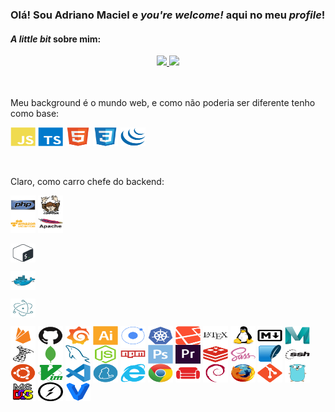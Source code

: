 ### Olá! Sou Adriano Maciel e _you're welcome!_ aqui no meu _profile_!

#### _A little bit_ sobre mim:

<div align="center">
  <a href="https://github.com/adrianowead">
  <img height="180em" src="https://github-readme-stats.vercel.app/api?username=adrianowead&show_icons=true&theme=dracula&include_all_commits=true&count_private=true"/>
  <img height="180em" src="https://github-readme-stats.vercel.app/api/top-langs/?username=adrianowead&layout=compact&langs_count=7&theme=dracula"/>
  </a>
</div>

<br><br>
Meu background é o mundo web, e como não poderia ser diferente tenho como base:
<br>
<div style="display: inline_block">
    <a href="https://github.com/adrianowead"><img align="center" alt="Adriano-Js" height="30" width="40" src="https://raw.githubusercontent.com/devicons/devicon/master/icons/javascript/javascript-plain.svg"></a>
    <a href="https://github.com/adrianowead"><img align="center" alt="Adriano-Ts" height="30" width="40" src="https://raw.githubusercontent.com/devicons/devicon/master/icons/typescript/typescript-plain.svg"></a>
    <a href="https://github.com/adrianowead"><img align="center" alt="Adriano-HTML" height="30" width="40" src="https://raw.githubusercontent.com/devicons/devicon/master/icons/html5/html5-original.svg"></a>
    <a href="https://github.com/adrianowead"><img align="center" alt="Adriano-CSS" height="30" width="40" src="https://raw.githubusercontent.com/devicons/devicon/master/icons/css3/css3-original.svg"></a>
    <a href="https://github.com/adrianowead"><img align="center" alt="Adriano-jQuery" height="30" width="40" src="https://raw.githubusercontent.com/devicons/devicon/master/icons/jquery/jquery-original.svg"></a>
</div>

<br><br>
Claro, como carro chefe do backend:
<br>

<div style="display: inline_block">
    <a href="https://github.com/adrianowead"><img align="center" alt="Adriano-PHP" height="30" width="40" src="https://raw.githubusercontent.com/devicons/devicon/master/icons/php/php-original.svg"></a>
    <a href="https://github.com/adrianowead"><img align="center" alt="Adriano-Composer" height="30" width="40" src="https://raw.githubusercontent.com/devicons/devicon/master/icons/composer/composer-original.svg"></a>
    <br>
    <a href="https://github.com/adrianowead"><img align="center" alt="Adriano-AWS" height="30" width="40" src="https://raw.githubusercontent.com/devicons/devicon/master/icons/amazonwebservices/amazonwebservices-plain-wordmark.svg"></a>
    <a href="https://github.com/adrianowead"><img align="center" alt="Adriano-Apache" height="30" width="40" src="https://raw.githubusercontent.com/devicons/devicon/master/icons/apache/apache-original-wordmark.svg"></a>
</div>



 <div style="display: inline_block"><br>
  <a href="https://github.com/adrianowead"><img align="center" alt="Adriano-Bash" height="30" width="40" src="https://raw.githubusercontent.com/devicons/devicon/master/icons/bash/bash-original.svg"></a>

  <a href="https://github.com/adrianowead"><img align="center" alt="Adriano-Docker" height="30" width="40" src="https://raw.githubusercontent.com/devicons/devicon/master/icons/docker/docker-original.svg"></a>

  <a href="https://github.com/adrianowead"><img align="center" alt="Adriano-Electron" height="30" width="40" src="https://raw.githubusercontent.com/devicons/devicon/master/icons/electron/electron-original.svg"></a>

  <a href="https://github.com/adrianowead"><img align="center" alt="Adriano-Firebase" height="30" width="40" src="https://raw.githubusercontent.com/devicons/devicon/master/icons/firebase/firebase-plain.svg"></a>
  <a href="https://github.com/adrianowead"><img align="center" alt="Adriano-Github" height="30" width="40" src="https://raw.githubusercontent.com/devicons/devicon/master/icons/github/github-original.svg"></a>
  <a href="https://github.com/adrianowead"><img align="center" alt="Adriano-Grafana" height="30" width="40" src="https://raw.githubusercontent.com/devicons/devicon/master/icons/grafana/grafana-original.svg"></a>
  <a href="https://github.com/adrianowead"><img align="center" alt="Adriano-Illustrator" height="30" width="40" src="https://raw.githubusercontent.com/devicons/devicon/master/icons/illustrator/illustrator-plain.svg"></a>
  <a href="https://github.com/adrianowead"><img align="center" alt="Adriano-Ionic" height="30" width="40" src="https://raw.githubusercontent.com/devicons/devicon/master/icons/ionic/ionic-original.svg"></a>
  <a href="https://github.com/adrianowead"><img align="center" alt="Adriano-Kubernetes" height="30" width="40" src="https://raw.githubusercontent.com/devicons/devicon/master/icons/kubernetes/kubernetes-plain.svg"></a>
  <a href="https://github.com/adrianowead"><img align="center" alt="Adriano-Laravel" height="30" width="40" src="https://raw.githubusercontent.com/devicons/devicon/master/icons/laravel/laravel-plain.svg"></a>
  <a href="https://github.com/adrianowead"><img align="center" alt="Adriano-LaTeX" height="30" width="40" src="https://raw.githubusercontent.com/devicons/devicon/master/icons/latex/latex-original.svg"></a>
  <a href="https://github.com/adrianowead"><img align="center" alt="Adriano-Linux" height="30" width="40" src="https://raw.githubusercontent.com/devicons/devicon/master/icons/linux/linux-original.svg"></a>
  <a href="https://github.com/adrianowead"><img align="center" alt="Adriano-Markdown" height="30" width="40" src="https://raw.githubusercontent.com/devicons/devicon/master/icons/markdown/markdown-original.svg"></a>
  <a href="https://github.com/adrianowead"><img align="center" alt="Adriano-Maya" height="30" width="40" src="https://raw.githubusercontent.com/devicons/devicon/master/icons/maya/maya-original.svg"></a>
  <a href="https://github.com/adrianowead"><img align="center" alt="Adriano-MS-SqlServer" height="30" width="40" src="https://raw.githubusercontent.com/devicons/devicon/master/icons/microsoftsqlserver/microsoftsqlserver-plain.svg"></a>
  <a href="https://github.com/adrianowead"><img align="center" alt="Adriano-MongoDB" height="30" width="40" src="https://raw.githubusercontent.com/devicons/devicon/master/icons/mongodb/mongodb-plain.svg"></a>
  <a href="https://github.com/adrianowead"><img align="center" alt="Adriano-MySQL" height="30" width="40" src="https://raw.githubusercontent.com/devicons/devicon/master/icons/mysql/mysql-original.svg"></a>
  <a href="https://github.com/adrianowead"><img align="center" alt="Adriano-NodeJS" height="30" width="40" src="https://raw.githubusercontent.com/devicons/devicon/master/icons/nodejs/nodejs-plain.svg"></a>
  <a href="https://github.com/adrianowead"><img align="center" alt="Adriano-NPM" height="30" width="40" src="https://raw.githubusercontent.com/devicons/devicon/master/icons/npm/npm-original-wordmark.svg"></a>
  <a href="https://github.com/adrianowead"><img align="center" alt="Adriano-Photoshop" height="30" width="40" src="https://raw.githubusercontent.com/devicons/devicon/master/icons/photoshop/photoshop-plain.svg"></a>
  <a href="https://github.com/adrianowead"><img align="center" alt="Adriano-PremierePro" height="30" width="40" src="https://raw.githubusercontent.com/devicons/devicon/master/icons/premierepro/premierepro-plain.svg"></a>
  <a href="https://github.com/adrianowead"><img align="center" alt="Adriano-Redis" height="30" width="40" src="https://raw.githubusercontent.com/devicons/devicon/master/icons/redis/redis-plain.svg"></a>
  <a href="https://github.com/adrianowead"><img align="center" alt="Adriano-Sass" height="30" width="40" src="https://raw.githubusercontent.com/devicons/devicon/master/icons/sass/sass-original.svg"></a>
  <a href="https://github.com/adrianowead"><img align="center" alt="Adriano-SQLite" height="30" width="40" src="https://raw.githubusercontent.com/devicons/devicon/master/icons/sqlite/sqlite-original.svg"></a>
  <a href="https://github.com/adrianowead"><img align="center" alt="Adriano-SSH" height="30" width="40" src="https://raw.githubusercontent.com/devicons/devicon/master/icons/ssh/ssh-original-wordmark.svg"></a>
  <a href="https://github.com/adrianowead"><img align="center" alt="Adriano-Ubuntu" height="30" width="40" src="https://raw.githubusercontent.com/devicons/devicon/master/icons/ubuntu/ubuntu-plain.svg"></a>
  <a href="https://github.com/adrianowead"><img align="center" alt="Adriano-VIM" height="30" width="40" src="https://raw.githubusercontent.com/devicons/devicon/master/icons/vim/vim-plain.svg"></a>
  <a href="https://github.com/adrianowead"><img align="center" alt="Adriano-VS-Code" height="30" width="40" src="https://raw.githubusercontent.com/devicons/devicon/master/icons/vscode/vscode-original.svg"></a>
  <a href="https://github.com/adrianowead"><img align="center" alt="Adriano-Yarn" height="30" width="40" src="https://raw.githubusercontent.com/devicons/devicon/master/icons/yarn/yarn-original.svg"></a>
  <a href="https://github.com/adrianowead"><img align="center" alt="Adriano-Internet-Explorer" height="30" width="40" src="https://raw.githubusercontent.com/devicons/devicon/master/icons/ie10/ie10-original.svg"></a>
  <a href="https://github.com/adrianowead"><img align="center" alt="Adriano-Chrome" height="30" width="40" src="https://raw.githubusercontent.com/devicons/devicon/master/icons/chrome/chrome-original.svg"></a>
  <a href="https://github.com/adrianowead"><img align="center" alt="Adriano-CouchDB" height="30" width="40" src="https://raw.githubusercontent.com/devicons/devicon/master/icons/couchdb/couchdb-original.svg"></a>
  <a href="https://github.com/adrianowead"><img align="center" alt="Adriano-Debian" height="30" width="40" src="https://raw.githubusercontent.com/devicons/devicon/master/icons/debian/debian-original.svg"></a>
  <a href="https://github.com/adrianowead"><img align="center" alt="Adriano-Firefox" height="30" width="40" src="https://raw.githubusercontent.com/devicons/devicon/master/icons/firefox/firefox-original.svg"></a>
  <a href="https://github.com/adrianowead"><img align="center" alt="Adriano-Git" height="30" width="40" src="https://raw.githubusercontent.com/devicons/devicon/master/icons/git/git-original.svg"></a>
  <a href="https://github.com/adrianowead"><img align="center" alt="Adriano-GoLang" height="30" width="40" src="https://raw.githubusercontent.com/devicons/devicon/master/icons/go/go-original.svg"></a>
  <a href="https://github.com/adrianowead"><img align="center" alt="Adriano-MS-DOS" height="30" width="40" src="https://raw.githubusercontent.com/devicons/devicon/master/icons/msdos/msdos-original.svg"></a>
  <a href="https://github.com/adrianowead"><img align="center" alt="Adriano-Socket.IO" height="30" width="40" src="https://raw.githubusercontent.com/devicons/devicon/master/icons/socketio/socketio-original.svg"></a>
  <a href="https://github.com/adrianowead"><img align="center" alt="Adriano-Vagrant" height="30" width="40" src="https://raw.githubusercontent.com/devicons/devicon/master/icons/vagrant/vagrant-original.svg"></a>
</div>